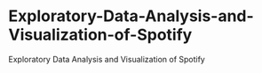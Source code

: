 # Exploratory-Data-Analysis-and-Visualization-of-Spotify
Exploratory Data Analysis and Visualization of Spotify
